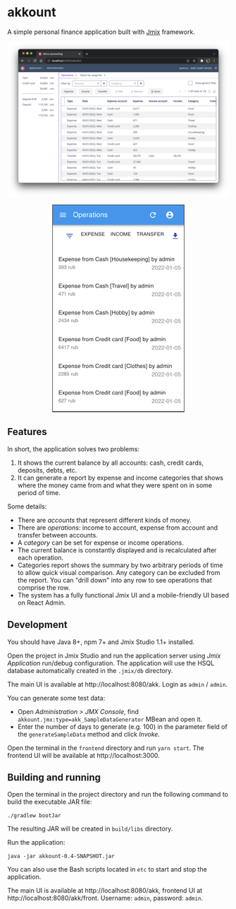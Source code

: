 # akkount

A simple personal finance application built with [Jmix](https://jmix.io) framework.

![desktop-ui](img/ops-desktop.png)

<p style="text-align: center">
    <img src="img/ops-mobile.png" width="300" alt="mobile"/>
</p>


## Features

In short, the application solves two problems:
 1. It shows the current balance by all accounts: cash, credit cards, deposits, debts, etc.
 2. It can generate a report by expense and income categories that shows where the money came from and what they were spent on in some period of time.

Some details:
* There are _accounts_ that represent different kinds of money.
* There are _operations_: income to account, expense from account and transfer between accounts.
* A _category_ can be set for expense or income operations.
* The current balance is constantly displayed and is recalculated after each operation.
* Categories report shows the summary by two arbitrary periods of time to allow quick visual comparison. Any category can be excluded from the report. You can "drill down" into any row to see operations that comprise the row.
* The system has a fully functional Jmix UI and a mobile-friendly UI based on React Admin. 

## Development

You should have Java 8+, npm 7+ and Jmix Studio 1.1+ installed.

Open the project in Jmix Studio and run the application server using *Jmix Application* run/debug configuration. The application will use the HSQL database automatically created in the `.jmix/db` directory.

The main UI is available at http://localhost:8080/akk. Login as `admin` / `admin`. 

You can generate some test data:

- Open *Administration > JMX Console*, find `akkount.jmx:type=akk_SampleDataGenerator` MBean and open it.
- Enter the number of days to generate (e.g. 100) in the parameter field of the `generateSampleData` method and click *Invoke*.     

Open the terminal in the `frontend` directory and run `yarn start`. The frontend UI will be available at http://localhost:3000.


## Building and running

Open the terminal in the project directory and run the following command to build the executable JAR file:

```
./gradlew bootJar
```

The resulting JAR will be created in `build/libs` directory.

Run the application:

```
java -jar akkount-0.4-SNAPSHOT.jar
```

You can also use the Bash scripts located in `etc` to start and stop the application.

The main UI is available at http://localhost:8080/akk, frontend UI at http://localhost:8080/akk/front. Username: `admin`, password: `admin`.

